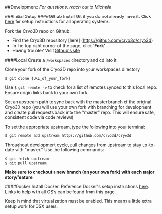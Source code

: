 ##Development:
*For questions, reach out to Michelle*

###Initial Setup
####Github
Install Git if you do not already have it.  Click [here](https://help.github.com/articles/set-up-git/#platform-all) for setup instructions for all operating systems.

Fork the Cryo3D repo on Github:
- Find the Cryo3D repository [here] (https://github.com/cryo3d/cryo3d)
- In the top right corner of the page, click '**Fork**'
- Having trouble? Visit [Github's site](https://help.github.com/articles/fork-a-repo/)

####Local
Create a `/workspaces` directory and cd into it

Clone your fork of the Cryo3D repo into your workspaces directory
```
$ git clone {URL_of_your_fork}
```

Use `$ git remote -v` to check for a list of remotes synced to this local repo.  Ensure origin links back to your own fork.

Set an upstream path to sync back with the master branch of the original Cryo3D repo (you will use your own fork with branching for development and create pull requests back into the "master" repo.  This will ensure safe, consistent code via code reviews)

To set the appropriate upstream, type the following into your terminal:
```
$ git remote add upstream https://github.com/cryo3d/cryo3d
```

Throughout development cycle, pull changes from upstream to stay up-to-date with "master."  Use the following commands:
```
$ git fetch upstream
$ git pull upstream
```
**Make sure to checkout a new branch (on your own fork) with each major story/feature**

####Docker
Install Docker.  Reference Docker's setup instructions [here](http://docs.docker.com/windows/started/).  Links to help with all OS's can be found from this page.

Keep in mind that virtualization must be enabled.  This means a little extra setup work for OSX users.




